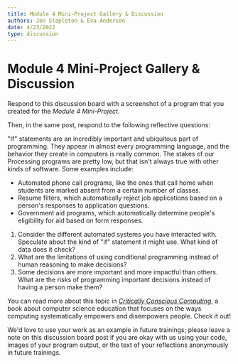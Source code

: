 ```yaml
---
title: Module 4 Mini-Project Gallery & Discussion
authors: Jon Stapleton & Eva Anderson
date: 4/23/2022
type: discussion
---
```


<!-- ::youtube[A video explaining the mini-project gallery and discussion prompt]{#oXmKJ_tYg34} -->

# Module 4 Mini-Project Gallery & Discussion

Respond to this discussion board with a screenshot of a program that you created for the *Module 4 Mini-Project*.

Then, in the same post, respond to the following reflective questions:

"If" statements are an incredibly important and ubiquitous part of programming. They appear in almost every programming language, and the behavior they create in computers is really common. The stakes of our Processing programs are pretty low, but that isn't always true with other kinds of software. Some examples include:

* Automated phone call programs, like the ones that call home when students are marked absent from a certain number of classes.
* Resume filters, which automatically reject job applications based on a person's responses to application questions.
* Government aid programs, which automatically determine people's eligibility for aid based on form responses.

1. Consider the different automated systems you have interacted with. Speculate about the kind of "if" statement it might use. What kind of data does it check?
2. What are the limitations of using conditional programming instead of human reasoning to make decisions?
3. Some decisions are more important and more impactful than others. What are the risks of programming important decisions instead of having a person make them?

You can read more about this topic in *[Critically Conscious Computing](https://criticallyconsciouscomputing.org/#/)*, a book about computer science education that focuses on the ways computing systematically empowers and disempowers people. Check it out!

We'd love to use your work as an example in future trainings; please leave a note on this discussion board post if you are okay with us using your code, images of your program output, or the text of your reflections anonymously in future trainings.

